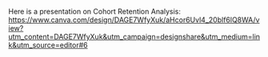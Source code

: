 Here is a presentation on Cohort Retention Analysis:
https://www.canva.com/design/DAGE7WfyXuk/aHcor6Uvl4_20blf6lQ8WA/view?utm_content=DAGE7WfyXuk&utm_campaign=designshare&utm_medium=link&utm_source=editor#6
